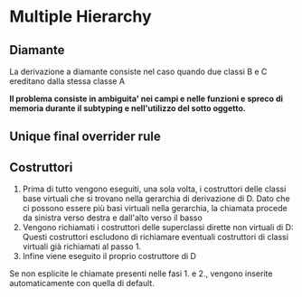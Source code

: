 # Multiple Hierarchy

## Diamante

La derivazione a diamante consiste nel caso quando due classi B e C ereditano dalla  stessa classe A

**Il problema consiste in ambiguita' nei campi e nelle funzioni e spreco di memoria durante il subtyping e nell'utilizzo del sotto oggetto.**

## Unique final overrider rule

## Costruttori

1. Prima di tutto vengono eseguiti, una sola volta, i costruttori delle classi base virtuali che si trovano nella gerarchia di derivazione di D. Dato che ci possono essere più basi virtuali nella gerarchia, la chiamata procede da sinistra verso destra e dall'alto verso il basso
2. Vengono richiamati i costruttori delle superclassi dirette non virtuali di D: Questi costruttori escludono di richiamare eventuali costruttori di classi virtuali già richiamati al passo 1.
3. Infine viene eseguito il proprio costruttore di D

Se non esplicite le chiamate presenti nelle fasi 1. e 2., vengono inserite automaticamente con quella di default.





